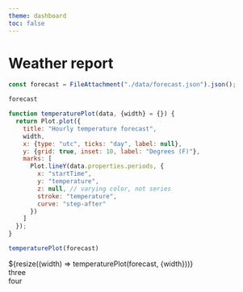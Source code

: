 ```yaml
---
theme: dashboard
toc: false
---
```



# Weather report

```js
const forecast = FileAttachment("./data/forecast.json").json();
```

```js
forecast
```

```js
function temperaturePlot(data, {width} = {}) {
  return Plot.plot({
    title: "Hourly temperature forecast",
    width,
    x: {type: "utc", ticks: "day", label: null},
    y: {grid: true, inset: 10, label: "Degrees (F)"},
    marks: [
      Plot.lineY(data.properties.periods, {
        x: "startTime",
        y: "temperature",
        z: null, // varying color, not series
        stroke: "temperature",
        curve: "step-after"
      })
    ]
  });
}
```

```js
temperaturePlot(forecast)
```


<div class="grid grid-cols-2">
  <div class="card grid-colspan-2">${resize((width) => temperaturePlot(forecast, {width}))}</div>
  <div class="card">three</div>
  <div class="card">four</div>
</div>


